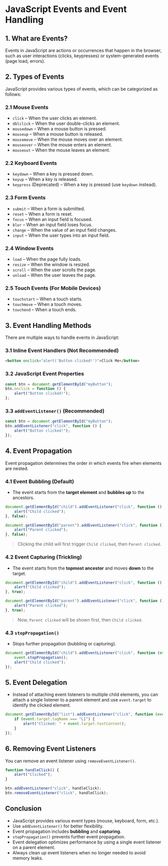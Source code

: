 # JavaScript Events and Event Handling

## 1. What are Events?
Events in JavaScript are actions or occurrences that happen in the browser, such as user interactions (clicks, keypresses) or system-generated events (page load, errors).

## 2. Types of Events
JavaScript provides various types of events, which can be categorized as follows:

### 2.1 Mouse Events
- `click` – When the user clicks an element.
- `dblclick` – When the user double-clicks an element.
- `mousedown` – When a mouse button is pressed.
- `mouseup` – When a mouse button is released.
- `mousemove` – When the mouse moves over an element.
- `mouseover` – When the mouse enters an element.
- `mouseout` – When the mouse leaves an element.

### 2.2 Keyboard Events
- `keydown` – When a key is pressed down.
- `keyup` – When a key is released.
- `keypress` (Deprecated) – When a key is pressed (use `keydown` instead).

### 2.3 Form Events
- `submit` – When a form is submitted.
- `reset` – When a form is reset.
- `focus` – When an input field is focused.
- `blur` – When an input field loses focus.
- `change` – When the value of an input field changes.
- `input` – When the user types into an input field.

### 2.4 Window Events
- `load` – When the page fully loads.
- `resize` – When the window is resized.
- `scroll` – When the user scrolls the page.
- `unload` – When the user leaves the page.

### 2.5 Touch Events (For Mobile Devices)
- `touchstart` – When a touch starts.
- `touchmove` – When a touch moves.
- `touchend` – When a touch ends.

## 3. Event Handling Methods
There are multiple ways to handle events in JavaScript:

### 3.1 Inline Event Handlers (Not Recommended)
```html
<button onclick="alert('Button clicked!')">Click Me</button>
```

### 3.2 JavaScript Event Properties
```js
const btn = document.getElementById("myButton");
btn.onclick = function () {
    alert("Button clicked!");
};
```

### 3.3 `addEventListener()` (Recommended)
```js
const btn = document.getElementById("myButton");
btn.addEventListener("click", function () {
    alert("Button clicked!");
});
```

## 4. Event Propagation
Event propagation determines the order in which events fire when elements are nested.

### 4.1 Event Bubbling (Default)
- The event starts from the **target element** and **bubbles up** to the ancestors.
```js
document.getElementById("child").addEventListener("click", function () {
    alert("Child clicked");
}, false);

document.getElementById("parent").addEventListener("click", function () {
    alert("Parent clicked");
}, false);
```
> Clicking the child will first trigger `Child clicked`, then `Parent clicked`.

### 4.2 Event Capturing (Trickling)
- The event starts from the **topmost ancestor** and moves **down** to the target.
```js
document.getElementById("child").addEventListener("click", function () {
    alert("Child clicked");
}, true);

document.getElementById("parent").addEventListener("click", function () {
    alert("Parent clicked");
}, true);
```
> Now, `Parent clicked` will be shown first, then `Child clicked`.

### 4.3 `stopPropagation()`
- Stops further propagation (bubbling or capturing).
```js
document.getElementById("child").addEventListener("click", function (event) {
    event.stopPropagation();
    alert("Child clicked");
});
```

## 5. Event Delegation
- Instead of attaching event listeners to multiple child elements, you can attach a single listener to a parent element and use `event.target` to identify the clicked element.
```js
document.getElementById("list").addEventListener("click", function (event) {
    if (event.target.tagName === "LI") {
        alert("Clicked: " + event.target.textContent);
    }
});
```

## 6. Removing Event Listeners
You can remove an event listener using `removeEventListener()`.
```js
function handleClick() {
    alert("Clicked");
}

btn.addEventListener("click", handleClick);
btn.removeEventListener("click", handleClick);
```

## Conclusion
- JavaScript provides various event types (mouse, keyboard, form, etc.).
- Use `addEventListener()` for better flexibility.
- Event propagation includes **bubbling** and **capturing**.
- `stopPropagation()` prevents further event propagation.
- Event delegation optimizes performance by using a single event listener on a parent element.
- Always clean up event listeners when no longer needed to avoid memory leaks.